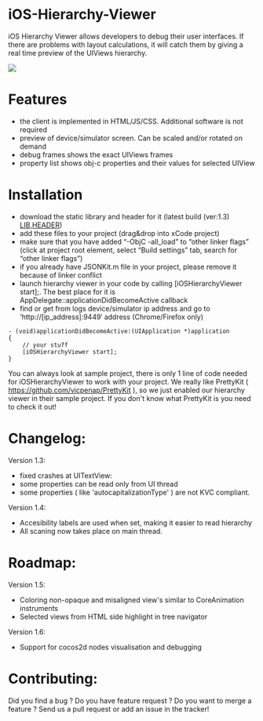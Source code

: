 iOS-Hierarchy-Viewer
====================

iOS Hierarchy Viewer allows developers to debug their user interfaces. If there are problems with layout calculations, it will catch them by giving a real time preview of the UIViews hierarchy.

![](http://androiddev.vipserv.org/wordpress/wp-content/uploads/2012/04/Screen-Shot-2012-04-24-at-9.09.20-PM.png)

Features
====================

+ the client is implemented in HTML/JS/CSS. Additional software is not required
+ preview of device/simulator screen. Can be scaled and/or rotated on demand
+ debug frames shows the exact UIViews frames
+ property list shows obj-c properties and their values for selected UIView

Installation
====================

+ download the static library and header for it (latest build (ver:1.3) [LIB][],[HEADER][])
+ add these files to your project (drag&drop into xCode project)
+ make sure that you have added “-ObjC -all_load” to “other linker flags” (click at project root element, select “Build settings” tab, search for “other linker flags”)
+ if you already have JSONKit.m file in your project, please remove it because of linker conflict
+ launch hierarchy viewer in your code by calling [iOSHierarchyViewer start];. The best place for it is AppDelegate::applicationDidBecomeActive callback
+ find or get from logs device/simulator ip address and go to ‘http://[ip_address]:9449′ address (Chrome/Firefox only)

```objc
- (void)applicationDidBecomeActive:(UIApplication *)application
{
    // your stuff
    [iOSHierarchyViewer start];    
}
```

You can always look at sample project, there is only 1 line of code needed for iOSHierarchyViewer to work with your project.
We really like PrettyKit ( https://github.com/vicpenap/PrettyKit ), so we just enabled our hierarchy viewer in their sample project. If you don't know what PrettyKit is you need to check it out!

Changelog:
====================

Version 1.3:
+ fixed crashes at UITextView:
+ some properties can be read only from UI thread
+ some properties ( like 'autocapitalizationType' ) are not KVC compliant.

Version 1.4:
+ Accesibility labels are used when set, making it easier to read hierarchy
+ All scaning now takes place on main thread.

Roadmap:
====================
Version 1.5:
- Coloring non-opaque and misaligned view's similar to CoreAnimation instruments
- Selected views from HTML side highlight in tree navigator

Version 1.6:
- Support for cocos2d nodes visualisation and debugging

Contributing:
====================
Did you find a bug ? Do you have feature request ? Do you want to merge a feature ?
Send us a pull request or add an issue in the tracker!

[LIB]: https://github.com/glock45/iOS-Hierarchy-Viewer/blob/master/compiled/libiOSHierarchyViewer_fat.a
[HEADER]: https://github.com/glock45/iOS-Hierarchy-Viewer/blob/master/iOSViewHierarchy/iOSHierarchyViewer.h